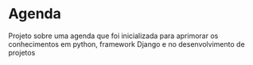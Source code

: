 # Agenda
 Projeto sobre uma agenda que foi inicializada para aprimorar os conhecimentos em python, framework Django e no desenvolvimento de projetos
